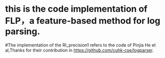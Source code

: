 # this is the code implementation of FLP，a feature-based method for log parsing.
#The implementation of the RI_precision1 refers to the code of Pinjia He et al,Thanks for their contribution in https://github.com/cuhk-cse/logparser.
